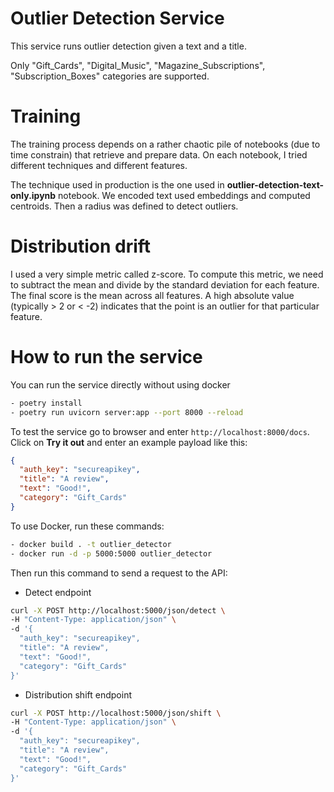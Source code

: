 # Outlier Detection Service

This service runs outlier detection given a text and a title. 

Only "Gift_Cards", "Digital_Music", "Magazine_Subscriptions", "Subscription_Boxes" categories are supported.

# Training

The training process depends on a rather chaotic pile of notebooks (due to time constrain) that retrieve and prepare data.
On each notebook, I tried different techniques and different features.

The technique used in production is the one used in **outlier-detection-text-only.ipynb** notebook.
We encoded text used embeddings and computed centroids. Then a radius was defined to detect outliers.

# Distribution drift
I used a very simple metric called z-score. To compute this metric, we need to subtract the mean and divide by the standard deviation for each feature.
The final score is the mean across all features. A high absolute value (typically > 2 or < -2) indicates that the point is an outlier for that particular feature.

# How to run the service
You can run the service directly without using docker
```bash
- poetry install
- poetry run uvicorn server:app --port 8000 --reload
```
To test the service go to browser and enter `http://localhost:8000/docs`. Click on **Try it out** and enter an example payload like this:
```json
{
  "auth_key": "secureapikey",
  "title": "A review",
  "text": "Good!",
  "category": "Gift_Cards"
}
```
To use Docker, run these commands:
```bash
- docker build . -t outlier_detector 
- docker run -d -p 5000:5000 outlier_detector
```
Then run this command to send a request to the API:
- Detect endpoint
```bash
curl -X POST http://localhost:5000/json/detect \
-H "Content-Type: application/json" \
-d '{
  "auth_key": "secureapikey",
  "title": "A review",
  "text": "Good!",
  "category": "Gift_Cards"
}'
```
- Distribution shift endpoint
```bash
curl -X POST http://localhost:5000/json/shift \
-H "Content-Type: application/json" \
-d '{
  "auth_key": "secureapikey",
  "title": "A review",
  "text": "Good!",
  "category": "Gift_Cards"
}'
```







